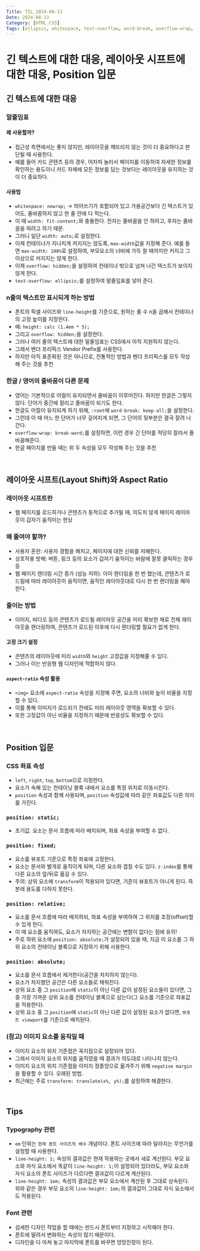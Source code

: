 ```yaml
---
Title: TIL_2024-08-13
Date: 2024-08-13
Category: [HTML_CSS]
Tags: [ellipsis, whitespace, text-overflow, word-break, overflow-wrap, layout shift, aspect ratio, position, em, line-height, font]
---
```


# 긴 텍스트에 대한 대응, 레이아웃 시프트에 대한 대응, Position 입문

## 긴 텍스트에 대한 대응

### 말줄임표

#### 왜 사용할까?
- 접근성 측면에서는 좋지 않지만, 레이아웃을 깨뜨리지 않는 것이 더 중요하다고 판단될 때 사용한다.
- 예를 들어 카드 콘텐츠 등의 경우, 어차피 눌러서 페이지를 이동하여 자세한 정보를 확인하는 용도이니 카드 자체에 모든 정보를 담는 것보다는 레이아웃을 유지하는 것이 더 중요하다.

#### 사용법
- `whitespace: nowrap;` -> 띄어쓰기가 포함되어 있고 가용공간보다 긴 텍스트가 있어도, 줄바꿈하지 않고 한 줄 안에 다 적는다.
- 이 때 `width: fit-content;`와 충돌한다. 전자는 줄바꿈을 안 하려고, 후자는 줄바꿈을 하려고 하기 때문.
- 그러니 일단 `width: auto;`로 설정한다.
- 이제 컨테이너가 지나치게 커지지는 않도록, `max-width`값을 지정해 준다. 예를 들면 `max-width: 100%`로 설정하여, 부모요소의 너비에 가득 찰 때까지만 커지고 그 이상으로 커지지는 않게 한다.
- 이제 `overflow: hidden;`을 설정하여 컨테이너 밖으로 넘쳐 나간 텍스트가 보이지 않게 한다.
- `text-overflow: ellipsis;`를 설정하여 말줄임표를 넣어 준다.


### n줄의 텍스트만 표시되게 하는 방법

- 폰트의 픽셀 사이즈와 `line-height`를 기준으로, 원하는 줄 수 n을 곱해서 컨테이너의 고정 높이를 지정한다.
- 예: `height: calc (1.4em * 5);`
- 그리고 `overflow: hidden;`을 설정한다.
- 그러나 여러 줄의 텍스트에 대한 말줄임표는 CSS에서 아직 지원하지 않는다.
- 그래서 벤더 프리픽스 Vendor Prefix를 사용한다.
- 하지만 아직 표준화된 것은 아니므로, 전통적인 방법과 벤더 프리픽스를 모두 작성해 주는 것을 추천


### 한글 / 영어의 줄바꿈이 다른 문제

- 영어는 기본적으로 어절이 유지되면서 줄바꿈이 이루어진다. 하지만 한글은 그렇지 않다. 단어가 중간에 잘리고 줄바꿈이 되기도 한다.
- 한글도 어절이 유지되게 하기 위해, `:root`에 `word-break: keep-all;`을 설정한다.
- 그런데 이 때 어느 한 단어가 너무 길어지게 되면, 그 단어의 뒷부분은 결국 잘려 나간다.
- `overflow-wrap: break-word;`를 설정하면, 이런 경우 긴 단어를 적당히 잘라서 줄바꿈해준다.
- 한글 페이지를 만들 때는 위 두 속성을 모두 작성해 주는 것을 추천

<br>

## 레이아웃 시프트(Layout Shift)와 Aspect Ratio

### 레이아웃 시프트란
- 웹 페이지를 로드하거나 콘텐츠가 동적으로 추가될 때, 의도치 않게 페이지 레이아웃이 갑자기 움직이는 현상

### 왜 줄여야 할까?
- 사용자 혼란: 사용자 경험을 해치고, 페이지에 대한 신뢰를 저해한다.
- 상호작용 방해: 버튼, 링크 등의 요소가 갑자기 움직이는 바람에 잘못 클릭하는 경우 등
- 웹 페이지 렌더링 시간 증가 (성능 저하): 이미 렌더링을 한 번 했는데, 콘텐츠가 로드됨에 따라 레이아웃이 움직이면, 움직인 레이아웃대로 다시 한 번 렌더링을 해야 한다.

### 줄이는 방법
- 이미지, 비디오 등의 콘텐츠가 로드될 레이아웃 공간을 미리 확보한 채로 전체 레이아웃을 렌더링하여, 콘텐츠가 로드된 이후에 다시 렌더링할 필요가 없게 한다.

#### 고정 크기 설정
- 콘텐츠의 레이아웃에 미리 `width`와 `height` 고정값을 지정해줄 수 있다.
- 그러나 이는 반응형 웹 디자인에 적합하지 않다.

#### `aspect-ratio` 속성 활용
- `<img>` 요소에 `aspect-ratio` 속성을 지정해 주면, 요소의 너비와 높이 비율을 지정할 수 있다.
- 이를 통해 이미지가 로드되기 전에도 미리 레이아웃 영역을 확보할 수 있다.
- 또한 고정값이 아닌 비율을 지정하기 때문에 반응성도 확보할 수 있다.

<br>

## Position 입문

### CSS 좌표 속성
- `left`, `right`, `top`, `bottom`으로 지정한다.
- 요소가 속해 있는 컨테이닝 블록 내에서 요소를 특정 위치로 이동시킨다.
- `position` 속성과 함께 사용되며, `position` 속성값에 따라 같은 좌표값도 다른 의미를 가진다.

### `position: static;`
- 초기값. 요소는 문서 흐름에 따라 배치되며, 좌표 속성을 부여할 수 없다.

### `position: fixed;`
- 요소를 뷰포트 기준으로 특정 좌표에 고정한다.
- 요소는 문서와 별개로 움직이게 되며, 다른 요소와 겹칠 수도 있다. `z-index`를 통해 다른 요소의 앞/뒤로 옮길 수 있다.
- 주의: 상위 요소에 `transform`이 적용되어 있다면, 기준이 뷰포트가 아니게 된다. 즉 본래 용도를 다하지 못한다.

### `position: relative;`
- 요소를 문서 흐름에 따라 배치하되, 좌표 속성을 부여하여 그 위치를 조정(offset)할 수 있게 한다.
- 이 때 요소를 움직여도, 요소가 차지하는 공간에는 변함이 없다는 점에 유의!
- 주로 하위 요소에 `position: absolute;`가 설정되어 있을 때, 지금 이 요소를 그 하위 요소의 컨테이닝 블록으로 지정하기 위해 사용한다.

### `position: absolute;`
- 요소를 문서 흐름에서 제거한다(공간을 차지하지 않는다).
- 요소가 차지했던 공간은 다른 요소들로 채워진다.
- 상위 요소 중 그 `position`에 `static`이 아닌 다른 값이 설정된 요소들이 있다면, 그 중 가장 가까운 상위 요소를 컨테이닝 블록으로 삼는다(그 요소를 기준으로 좌표값을 적용한다).
- 상위 요소 중 그 `position`에 `static`이 아닌 다른 값이 설정된 요소가 없다면, `뷰포트 viewport`를 기준으로 배치된다.

### (참고) 이미지 요소를 움직일 때
- 이미지 요소의 위치 기준점은 꼭지점으로 설정되어 있다.
- 그래서 이미지 요소의 위치를 움직였을 때 결과가 의도대로 나타나지 않는다.
- 이미지 요소의 위치 기준점을 이미지 정중앙으로 옮겨주기 위해 `negative margin`을 활용할 수 있다. 오래된 방법.
- 최근에는 주로 `transform: translate(x%, y%);`를 설정하여 해결한다.

<br>

## Tips

### Typography 관련
- `em` 단위는 `현재 폰트 사이즈의 배수` 개념이다. 폰트 사이즈에 따라 달라지는 무언가를 설정할 때 사용한다.
- `line-height: 1;` 속성의 결과값은 현재 작용하는 곳에서 새로 계산된다. 부모 요소와 자식 요소에서 똑같이 `line-height: 1;`이 설정되어 있더라도, 부모 요소와 자식 요소의 폰트 사이즈가 다르다면 결과값이 다르게 계산된다.
- `line-height: 1em;` 속성의 결과값은 부모 요소에서 계산된 후 그대로 상속된다. 위와 같은 경우 부모 요소의 `line-height: 1em;`의 결과값이 그대로 자식 요소에서도 적용된다.

### Font 관련
- 섬세한 디자인 작업을 할 때에는 반드시 폰트부터 지정하고 시작해야 한다.
- 폰트에 딸려서 변화하는 속성이 많기 때문이다.
- 디자인을 다 마쳐 놓고 마지막에 폰트를 바꾸면 엉망진창이 된다.

